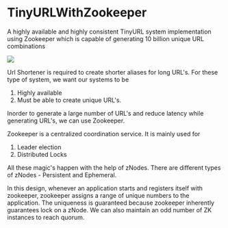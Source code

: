 # TinyURLWithZookeeper
A highly available and highly consistent TinyURL system implementation using Zookeeper which is capable of generating 10 billion unique URL combinations


<img src="https://user-images.githubusercontent.com/62032144/152983862-c3187786-3db7-4e49-90b9-867e1837fbb1.jpg">

Url Shortener is required to create shorter aliases for long URL's. For these type of system, we want our systems to be
1. Highly available
2. Must be able to create unique URL's.

Inorder to generate a large number of URL's and reduce latency while generating URL's, we can use Zookeeper.

Zookeeper is a centralized coordination service. It is mainly used for
1. Leader election
2. Distributed Locks

All these magic's happen with the help of zNodes. 
There are different types of zNodes - Persistent and Ephemeral.

In this design, whenever an application starts and registers itself with zookeeper, zookeeper assigns a range of unique numbers to the application.
The uniqueness is guaranteed because zookeeper inherently guarantees lock on a zNode. We can also maintain an odd number of ZK instances to reach quorum.
